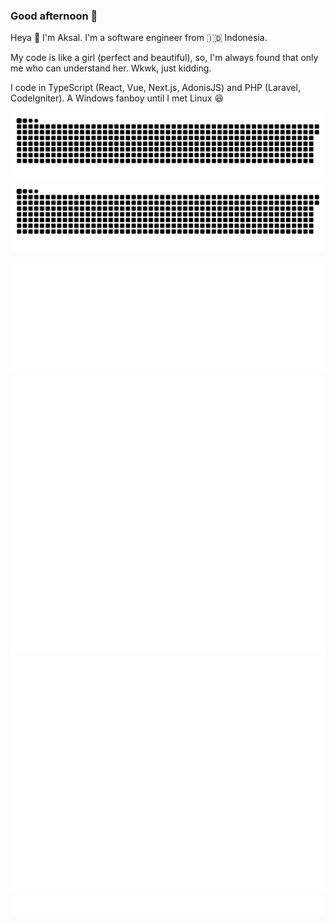 ### Good afternoon 👋
Heya 👋 I'm Aksal. I'm a software engineer from 🇮🇩 Indonesia.

My code is like a girl (perfect and beautiful), so, I'm always found that only me who can understand her. Wkwk, just kidding.

I code in TypeScript (React, Vue, Next.js, AdonisJS) and PHP (Laravel, CodeIgniter). A Windows fanboy until I met Linux 😆
<p align="center"><img src="https://raw.githubusercontent.com/aksalsf/aksalsf/output/github-snake-dark.svg#gh-dark-mode-only" alt="github contribution grid snake animation"><img src="https://raw.githubusercontent.com/aksalsf/aksalsf/output/github-snake.svg#gh-light-mode-only" alt="github contribution grid snake animation"></p>
<img src="/skills-metrics.svg" alt="Skills Metrics">
<img src="/habits-metrics.svg" alt="Habits Metrics">
<img src="/social-metrics.svg" alt="Social Metrics">
<img src="/achievement-metrics.svg" alt="Achievement Metrics">
